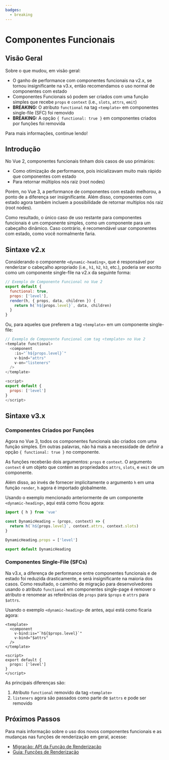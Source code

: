 ```yaml
---
badges:
  - breaking
---
```


# Componentes Funcionais <MigrationBadges :badges="$frontmatter.badges" />

## Visão Geral

Sobre o que mudou, em visão geral:

- O ganho de performance com componentes funcionais na v2.x, se tornou insignificante na v3.x, então recomendamos o uso normal de componentes com estado
- Componentes Funcionais só podem ser criados com uma função simples que recebe `props` e `context` (i.e., `slots`, `attrs`, `emit`)
- **BREAKING:** O atributo `functional` na tag `<template>` em componentes single-file (SFC) foi removido
- **BREAKING:** A opção `{ functional: true }` em componentes criados por funções foi removida

Para mais informações, continue lendo!

## Introdução

No Vue 2, componentes funcionais tinham dois casos de uso primários:

- Como otimização de performance, pois inicializavam muito mais rápido que componentes com estado
- Para retornar múltiplos nós raiz (root nodes)

Porém, no Vue 3, a performance de componentes com estado melhorou, a ponto de a diferença ser insignificante. Além disso, componentes com estado agora também incluem a possibilidade de retornar multiplos nós raiz (root nodes).

Como resultado, o único caso de uso restante para componentes funcionais é um componente simples, como um componente para um cabeçalho dinâmico. Caso contrário, é recomendável usar componentes com estado, como você normalmente faria.

## Sintaxe v2.x

Considerando o componente `<dynamic-heading>`, que é responsável por renderizar o cabeçalho apropriado (i.e., `h1`, `h2`, `h3`, etc.), poderia ser escrito como um componente single-file na v2.x da seguinte forma:

```js
// Exemplo de Componente Funcional no Vue 2
export default {
  functional: true,
  props: ['level'],
  render(h, { props, data, children }) {
    return h(`h${props.level}`, data, children)
  }
}
```

Ou, para aqueles que preferem a tag `<template>` em um componente single-file:

```js
// Exemplo de Componente Funcional com tag <template> no Vue 2
<template functional>
  <component
    :is="`h${props.level}`"
    v-bind="attrs"
    v-on="listeners"
  />
</template>

<script>
export default {
  props: ['level']
}
</script>
```

## Sintaxe v3.x

### Componentes Criados por Funções

Agora no Vue 3, todos os componentes funcionais são criados com uma função simples. Em outras palavras, não há mais a necessidade de definir a opção `{ functional: true }` no componente.

As funções receberão dois argumentos: `props` e `context`. O argumento `context` é um objeto que contém as propriedados `attrs`, `slots`, e `emit` de um componente.

Além disso, ao invés de fornecer implicitamente o argumento `h` em uma função `render`, `h` agora é importado globalmente.

Usando o exemplo mencionado anteriormente de um componente `<dynamic-heading>`, aqui está como ficou agora:

```js
import { h } from 'vue'

const DynamicHeading = (props, context) => {
  return h(`h${props.level}`, context.attrs, context.slots)
}

DynamicHeading.props = ['level']

export default DynamicHeading
```

### Componentes Single-File (SFCs)

Na v3.x, a diferença de performance entre componentes funcionais e de estado foi reduzida drasticamente, e será insignificante na maioria dos casos. Como resultado, o caminho de migração para desenvolvedores usando o atributo `functional` em componentes single-page é remover o atributo e renomear as referências de `props` para `$props` e `attrs` para `$attrs`.

Usando o exemplo `<dynamic-heading>` de antes, aqui está como ficaria agora:

```js{1}
<template>
  <component
    v-bind:is="`h${$props.level}`"
    v-bind="$attrs"
  />
</template>

<script>
export default {
  props: ['level']
}
</script>
```

As principais diferenças são:

1. Atributo `functional` removido da tag `<template>`
1. `listeners` agora são passados como parte de `$attrs` e pode ser removido

## Próximos Passos

Para mais informação sobre o uso dos novos componentes funcionais e as mudanças nas funções de renderização em geral, acesse:

- [Migração: API da Função de Renderização](/guide/migration/render-function-api.html)
- [Guia: Funções de Renderização](/guide/render-function.html)
